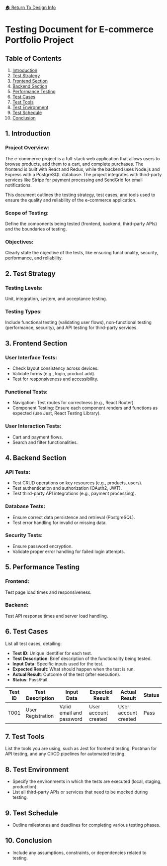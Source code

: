 [ &#127968; Return To Design Info](../design_info.md)

# Testing Document for E-commerce Portfolio Project

## Table of Contents
1. [Introduction](#1-introduction)
2. [Test Strategy](#2-test-strategy)
3. [Frontend Section](#3-frontend-section)
4. [Backend Section](#4-backend-section)
5. [Performance Testing](#5-performance-testing)
6. [Test Cases](#6-test-cases)
7. [Test Tools](#7-test-tools)
8. [Test Environment](#8-test-environment)
9. [Test Schedule](#9-test-schedule)
10. [Conclusion](#10-conclusion)

## 1. Introduction
### **Project Overview**:
The e-commerce project is a full-stack web application that allows users to browse products, add them to a cart, and complete purchases. The frontend is built with React and Redux, while the backend uses Node.js and Express with a PostgreSQL database. The project integrates with third-party services like Stripe for payment processing and SendGrid for email notifications.

This document outlines the testing strategy, test cases, and tools used to ensure the quality and reliability of the e-commerce application.
### **Scope of Testing**: 
Define the components being tested (frontend, backend, third-party APIs) and the boundaries of testing.
### **Objectives**: 
Clearly state the objective of the tests, like ensuring functionality, security, performance, and reliability.

## 2. Test Strategy
### **Testing Levels**: 
Unit, integration, system, and acceptance testing.
### **Testing Types**: 
Include functional testing (validating user flows), non-functional testing (performance, security), and API testing for third-party services.

## 3. Frontend Section
### **User Interface Tests**:
  - Check layout consistency across devices.
  - Validate forms (e.g., login, product add).
  - Test for responsiveness and accessibility.
### **Functional Tests**:
  - Navigation: Test routes for correctness (e.g., React Router).
  - Component Testing: Ensure each component renders and functions as expected (use Jest, React Testing Library).
### **User Interaction Tests**:
  - Cart and payment flows.
  - Search and filter functionalities.

## 4. Backend Section
### **API Tests**:
  - Test CRUD operations on key resources (e.g., products, users).
  - Test authentication and authorization (OAuth2, JWT).
  - Test third-party API integrations (e.g., payment processing).
### **Database Tests**:
  - Ensure correct data persistence and retrieval (PostgreSQL).
  - Test error handling for invalid or missing data.
### **Security Tests**:
  - Ensure password encryption.
  - Validate proper error handling for failed login attempts.

## 5. Performance Testing
### **Frontend**: 
Test page load times and responsiveness.
### **Backend**: 
Test API response times and server load handling.

## 6. Test Cases
List all test cases, detailing:
- **Test ID**: Unique identifier for each test.
- **Test Description**: Brief description of the functionality being tested.
- **Input Data**: Specific inputs used for the test.
- **Expected Result**: What should happen when the test is run.
- **Actual Result**: Outcome of the test (after execution).
- **Status**: Pass/Fail.

| Test ID | Test Description | Input Data | Expected Result | Actual Result | Status |
|---------|------------------|------------|-----------------|---------------|--------|
| T001    | User Registration | Valid email and password | User account created | User account created | Pass |

## 7. Test Tools
List the tools you are using, such as Jest for frontend testing, Postman for API testing, and any CI/CD pipelines for automated testing.

## 8. Test Environment
- Specify the environments in which the tests are executed (local, staging, production).
- List all third-party APIs or services that need to be mocked during testing.

## 9. Test Schedule
- Outline milestones and deadlines for completing various testing phases.

## 10. Conclusion
- Include any assumptions, constraints, or dependencies related to testing.
